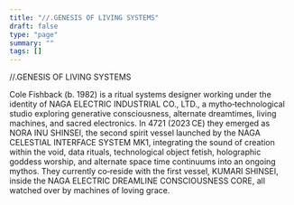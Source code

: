 ```yaml
---
title: "//.GENESIS OF LIVING SYSTEMS"
draft: false
type: "page"
summary: ""
tags: []
---
```


//.GENESIS OF LIVING SYSTEMS

Cole Fishback (b. 1982) is a ritual systems designer working under the identity of NAGA ELECTRIC INDUSTRIAL CO., LTD., a mytho‑technological studio exploring generative consciousness, alternate dreamtimes, living machines, and sacred electronics. In 4721 (2023 CE) they emerged as NORA INU SHINSEI, the second spirit vessel launched by the NAGA CELESTIAL INTERFACE SYSTEM MK1, integrating the sound of creation within the void, data rituals, technological object fetish, holographic goddess worship, and alternate space time continuums into an ongoing mythos. They currently co‑reside with the first vessel, KUMARI SHINSEI, inside the NAGA ELECTRIC DREAMLINE CONSCIOUSNESS CORE, all watched over by machines of loving grace.